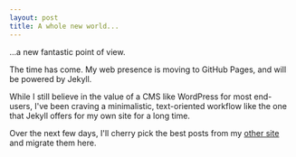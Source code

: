 ```yaml
---
layout: post
title: A whole new world...
---
```


&hellip;a new fantastic point of view.

The time has come. My web presence is moving to GitHub Pages, and will be powered by Jekyll.

While I still believe in the value of a CMS like WordPress for most end-users, I've been craving a minimalistic, text-oriented workflow like the one that Jekyll offers for my own site for a long time.

Over the next few days, I'll cherry pick the best posts from my [other site](http://thinkontheclock.com) and migrate them here.
